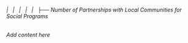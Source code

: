 ###### |   |   |   |   |   ├── Number of Partnerships with Local Communities for Social Programs

*Add content here*